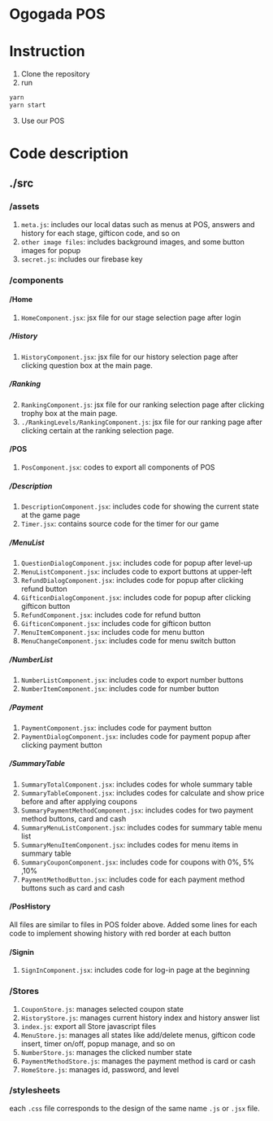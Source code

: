 # Ogogada POS

# Instruction
1. Clone the repository
2. run 
```sh
yarn
yarn start
```
3. Use our POS

# Code description
## ./src
### /assets
1. ```meta.js```: includes our local datas such as menus at POS, answers and history for each stage, gifticon code, and so on
2. ```other image files```: includes background images, and some button images for popup
3. ```secret.js```: includes our firebase key

### /components
#### /Home
1. ```HomeComponent.jsx```: jsx file for our stage selection page after login
##### /History
1. ```HistoryComponent.jsx```: jsx file for our history selection page after clicking question box at the main page.
##### /Ranking 
2. ```RankingComponent.js```: jsx file for our ranking selection page after clicking trophy box at the main page.
3. ```./RankingLevels/RankingComponent.js```: jsx file for our ranking page after clicking certain at the ranking selection page.

#### /POS
1. ```PosComponent.jsx```: codes to export all components of POS
##### /Description
1. ```DescriptionComponent.jsx```: includes code for showing the current state at the game page
2. ```Timer.jsx```: contains source code for the timer for our game
##### /MenuList
1. ```QuestionDialogComponent.jsx```: includes code for popup after level-up
2. ```MenuListComponent.jsx```: includes code to export buttons at upper-left
3. ```RefundDialogComponent.jsx```: includes code for popup after clicking refund button
4. ```GifticonDialogComponent.jsx```: includes code for popup after clicking gifticon button
5. ```RefundComponent.jsx```: includes code for refund button
6. ```GifticonComponent.jsx```: includes code for gifticon button
7. ```MenuItemComponent.jsx```: includes code for menu button
8. ```MenuChangeComponent.jsx```: includes code for menu switch button

##### /NumberList
1. ```NumberListComponent.jsx```: includes code to export number buttons
2. ```NumberItemComponent.jsx```: includes code for number button

##### /Payment
1. ```PaymentComponent.jsx```: includes code for payment button
2. ```PaymentDialogComponent.jsx```: includes code for payment popup after clicking payment button

##### /SummaryTable
1. ```SummaryTotalComponent.jsx```: includes codes for whole summary table
2. ```SummaryTableComponent.jsx```: includes codes for calculate and show price before and after applying coupons
3. ```SummaryPaymentMethodComponent.jsx```: includes codes for two payment method buttons, card and cash
4. ```SummaryMenuListComponent.jsx```: includes codes for summary table menu list
5. ```SummaryMenuItemComponent.jsx```: includes codes for menu items in summary table
6. ```SummaryCouponComponent.jsx```: includes code for coupons with 0%, 5% ,10%
7. ```PaymentMethodButton.jsx```: includes code for each payment method buttons such as card and cash

#### /PosHistory
All files are similar to files in POS folder above. Added some lines for each code to implement showing history with red border at each button

#### /Signin
1. ```SignInComponent.jsx```: includes code for log-in page at the beginning

### /Stores
1. ```CouponStore.js```: manages selected coupon state
2. ```HistoryStore.js```: manages current history index and history answer list
3. ```index.js```: export all Store javascript files 
4. ```MenuStore.js```: manages all states like add/delete menus, gifticon code insert, timer on/off, popup manage, and so on
5. ```NumberStore.js```: manages the clicked number state
6. ```PaymentMethodStore.js```: manages the payment method is card or cash
7. ```HomeStore.js```: manages id, password, and level

### /stylesheets
each ```.css``` file corresponds to the design of the same name ```.js``` or ```.jsx``` file. 

